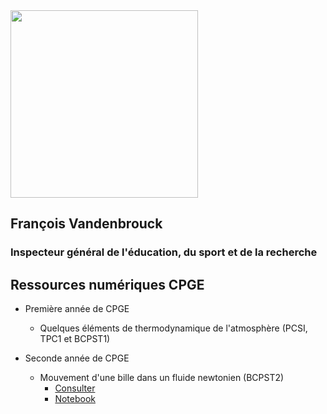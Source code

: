 <img src="https://user-images.githubusercontent.com/109895707/180656875-56e0673c-6106-4743-baaf-152b13083c69.jpg" width="300"/>

## François Vandenbrouck
### Inspecteur général de l'éducation, du sport et de la recherche

## Ressources numériques CPGE

- Première année de CPGE
  - Quelques éléments de thermodynamique de l'atmosphère (PCSI, TPC1 et BCPST1)

- Seconde année de CPGE
  - Mouvement d'une bille dans un fluide newtonien (BCPST2) 
    - [Consulter](mvt_bille_fluidenewtonien.md) 
    - [Notebook](mvt_bille_fluidenewtonien.ipynb)
